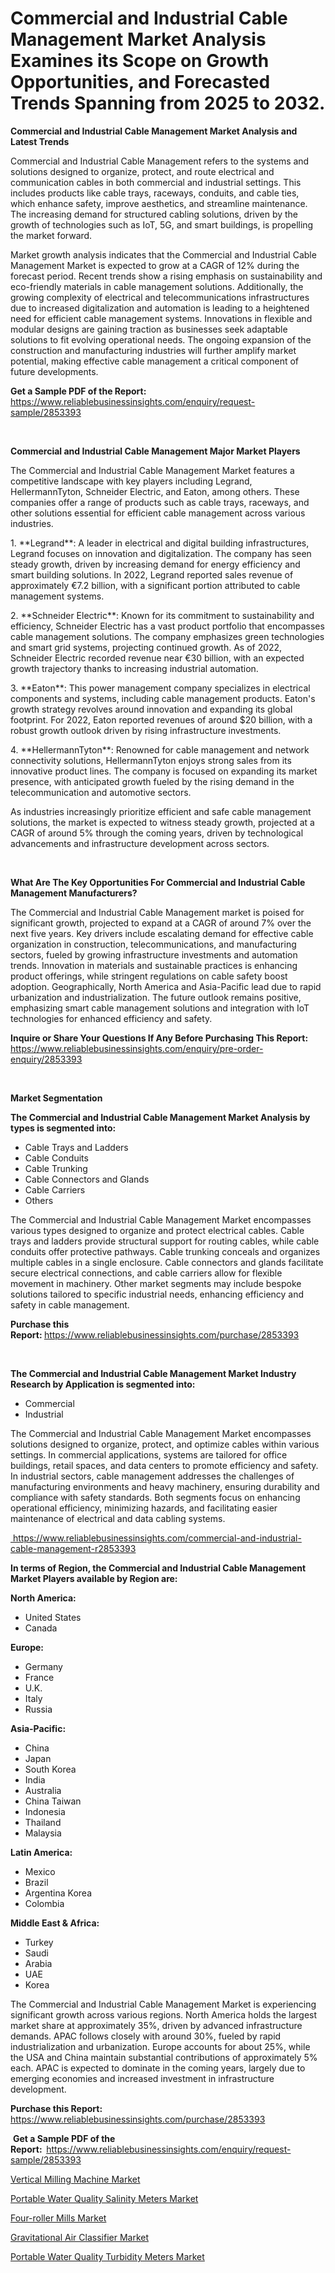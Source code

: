 <p><h1>Commercial and Industrial Cable Management Market Analysis Examines its Scope on Growth Opportunities, and Forecasted Trends Spanning from 2025 to 2032.</h1></p><p><strong>Commercial and Industrial Cable Management Market Analysis and Latest Trends</strong></p>
<p><p>Commercial and Industrial Cable Management refers to the systems and solutions designed to organize, protect, and route electrical and communication cables in both commercial and industrial settings. This includes products like cable trays, raceways, conduits, and cable ties, which enhance safety, improve aesthetics, and streamline maintenance. The increasing demand for structured cabling solutions, driven by the growth of technologies such as IoT, 5G, and smart buildings, is propelling the market forward.</p><p>Market growth analysis indicates that the Commercial and Industrial Cable Management Market is expected to grow at a CAGR of 12% during the forecast period. Recent trends show a rising emphasis on sustainability and eco-friendly materials in cable management solutions. Additionally, the growing complexity of electrical and telecommunications infrastructures due to increased digitalization and automation is leading to a heightened need for efficient cable management systems. Innovations in flexible and modular designs are gaining traction as businesses seek adaptable solutions to fit evolving operational needs. The ongoing expansion of the construction and manufacturing industries will further amplify market potential, making effective cable management a critical component of future developments.</p></p>
<p><strong>Get a Sample PDF of the Report:&nbsp;</strong> <a href="https://www.reliablebusinessinsights.com/enquiry/request-sample/2853393?utm_campaign=1837&utm_medium=2&utm_source=Github&utm_content=ia&utm_term=11032025&utm_id=commercial-and-industrial-cable-management">https://www.reliablebusinessinsights.com/enquiry/request-sample/2853393</a></p>
<p>&nbsp;</p>
<p><strong>Commercial and Industrial Cable Management Major Market Players</strong></p>
<p><p>The Commercial and Industrial Cable Management Market features a competitive landscape with key players including Legrand, HellermannTyton, Schneider Electric, and Eaton, among others. These companies offer a range of products such as cable trays, raceways, and other solutions essential for efficient cable management across various industries.</p><p>1. **Legrand**: A leader in electrical and digital building infrastructures, Legrand focuses on innovation and digitalization. The company has seen steady growth, driven by increasing demand for energy efficiency and smart building solutions. In 2022, Legrand reported sales revenue of approximately €7.2 billion, with a significant portion attributed to cable management systems.</p><p>2. **Schneider Electric**: Known for its commitment to sustainability and efficiency, Schneider Electric has a vast product portfolio that encompasses cable management solutions. The company emphasizes green technologies and smart grid systems, projecting continued growth. As of 2022, Schneider Electric recorded revenue near €30 billion, with an expected growth trajectory thanks to increasing industrial automation.</p><p>3. **Eaton**: This power management company specializes in electrical components and systems, including cable management products. Eaton's growth strategy revolves around innovation and expanding its global footprint. For 2022, Eaton reported revenues of around $20 billion, with a robust growth outlook driven by rising infrastructure investments.</p><p>4. **HellermannTyton**: Renowned for cable management and network connectivity solutions, HellermannTyton enjoys strong sales from its innovative product lines. The company is focused on expanding its market presence, with anticipated growth fueled by the rising demand in the telecommunication and automotive sectors.</p><p>As industries increasingly prioritize efficient and safe cable management solutions, the market is expected to witness steady growth, projected at a CAGR of around 5% through the coming years, driven by technological advancements and infrastructure development across sectors.</p></p>
<p>&nbsp;</p>
<p><strong>What Are The Key Opportunities For Commercial and Industrial Cable Management Manufacturers?</strong></p>
<p><p>The Commercial and Industrial Cable Management market is poised for significant growth, projected to expand at a CAGR of around 7% over the next five years. Key drivers include escalating demand for effective cable organization in construction, telecommunications, and manufacturing sectors, fueled by growing infrastructure investments and automation trends. Innovation in materials and sustainable practices is enhancing product offerings, while stringent regulations on cable safety boost adoption. Geographically, North America and Asia-Pacific lead due to rapid urbanization and industrialization. The future outlook remains positive, emphasizing smart cable management solutions and integration with IoT technologies for enhanced efficiency and safety.</p></p>
<p><strong>Inquire or Share Your Questions If Any Before Purchasing This Report:</strong> <a href="https://www.reliablebusinessinsights.com/enquiry/pre-order-enquiry/2853393?utm_campaign=1837&utm_medium=2&utm_source=Github&utm_content=ia&utm_term=11032025&utm_id=commercial-and-industrial-cable-management">https://www.reliablebusinessinsights.com/enquiry/pre-order-enquiry/2853393</a></p>
<p>&nbsp;</p>
<p><strong>Market Segmentation</strong></p>
<p><strong>The Commercial and Industrial Cable Management Market Analysis by types is segmented into:</strong></p>
<p><ul><li>Cable Trays and Ladders</li><li>Cable Conduits</li><li>Cable Trunking</li><li>Cable Connectors and Glands</li><li>Cable Carriers</li><li>Others</li></ul></p>
<p><p>The Commercial and Industrial Cable Management Market encompasses various types designed to organize and protect electrical cables. Cable trays and ladders provide structural support for routing cables, while cable conduits offer protective pathways. Cable trunking conceals and organizes multiple cables in a single enclosure. Cable connectors and glands facilitate secure electrical connections, and cable carriers allow for flexible movement in machinery. Other market segments may include bespoke solutions tailored to specific industrial needs, enhancing efficiency and safety in cable management.</p></p>
<p><strong>Purchase this Report:&nbsp;</strong><a href="https://www.reliablebusinessinsights.com/purchase/2853393?utm_campaign=1837&utm_medium=2&utm_source=Github&utm_content=ia&utm_term=11032025&utm_id=commercial-and-industrial-cable-management">https://www.reliablebusinessinsights.com/purchase/2853393</a></p>
<p>&nbsp;</p>
<p><strong>The Commercial and Industrial Cable Management Market Industry Research by Application is segmented into:</strong></p>
<p><ul><li>Commercial</li><li>Industrial</li></ul></p>
<p><p>The Commercial and Industrial Cable Management Market encompasses solutions designed to organize, protect, and optimize cables within various settings. In commercial applications, systems are tailored for office buildings, retail spaces, and data centers to promote efficiency and safety. In industrial sectors, cable management addresses the challenges of manufacturing environments and heavy machinery, ensuring durability and compliance with safety standards. Both segments focus on enhancing operational efficiency, minimizing hazards, and facilitating easier maintenance of electrical and data cabling systems.</p></p>
<p><a href="https://www.reliablebusinessinsights.com/commercial-and-industrial-cable-management-r2853393?utm_campaign=1837&utm_medium=2&utm_source=Github&utm_content=ia&utm_term=11032025&utm_id=commercial-and-industrial-cable-management">&nbsp;https://www.reliablebusinessinsights.com/commercial-and-industrial-cable-management-r2853393</a></p>
<p><strong>In terms of Region, the Commercial and Industrial Cable Management Market Players available by Region are:</strong></p>
<p>
    <p> <strong> North America: </strong>
        <ul>
            <li>United States</li>
            <li>Canada</li>
        </ul>
        </p> 
    <p> <strong> Europe: </strong>
        <ul>
            <li>Germany</li>
            <li>France</li>
            <li>U.K.</li>
            <li>Italy</li>
            <li>Russia</li>
        </ul>
        </p> 
    <p> <strong> Asia-Pacific: </strong>
        <ul>
            <li>China</li>
            <li>Japan</li>
            <li>South Korea</li>
            <li>India</li>
            <li>Australia</li>
            <li>China Taiwan</li>
            <li>Indonesia</li>
            <li>Thailand</li>
            <li>Malaysia</li>
        </ul>
        </p> 
    <p> <strong> Latin America: </strong>
        <ul>
            <li>Mexico</li>
            <li>Brazil</li>
            <li>Argentina Korea</li>
            <li>Colombia</li>
        </ul>
        </p> 
    <p> <strong> Middle East & Africa: </strong>
        <ul>
            <li>Turkey</li>
            <li>Saudi</li>
            <li>Arabia</li>
            <li>UAE</li>
            <li>Korea</li>
        </ul>
    </p>
    </p>
<p><p>The Commercial and Industrial Cable Management Market is experiencing significant growth across various regions. North America holds the largest market share at approximately 35%, driven by advanced infrastructure demands. APAC follows closely with around 30%, fueled by rapid industrialization and urbanization. Europe accounts for about 25%, while the USA and China maintain substantial contributions of approximately 5% each. APAC is expected to dominate in the coming years, largely due to emerging economies and increased investment in infrastructure development.</p></p>
<p><strong>Purchase this Report: </strong><a href="https://www.reliablebusinessinsights.com/purchase/2853393?utm_campaign=1837&utm_medium=2&utm_source=Github&utm_content=ia&utm_term=11032025&utm_id=commercial-and-industrial-cable-management">https://www.reliablebusinessinsights.com/purchase/2853393</a></p>
<p>&nbsp;<strong>Get a Sample PDF of the Report:&nbsp;&nbsp;</strong><a href="https://www.reliablebusinessinsights.com/enquiry/request-sample/2853393?utm_campaign=1837&utm_medium=2&utm_source=Github&utm_content=ia&utm_term=11032025&utm_id=commercial-and-industrial-cable-management">https://www.reliablebusinessinsights.com/enquiry/request-sample/2853393</a></p>
<p><strong></strong></p>
<p><p><a href="https://github.com/hamremunazm4/Market-Research-Report-List-1/blob/main/vertical-milling-machine-market.md?utm_campaign=1837&utm_medium=2&utm_source=Github&utm_content=ia&utm_term=11032025&utm_id=commercial-and-industrial-cable-management">Vertical Milling Machine Market</a></p><p><a href="https://github.com/boccalyver5k/Market-Research-Report-List-1/blob/main/portable-water-quality-salinity-meters-market.md?utm_campaign=1837&utm_medium=2&utm_source=Github&utm_content=ia&utm_term=11032025&utm_id=commercial-and-industrial-cable-management">Portable Water Quality Salinity Meters Market</a></p><p><a href="https://github.com/jhoonatsev/Market-Research-Report-List-1/blob/main/four-roller-mills-market.md?utm_campaign=1837&utm_medium=2&utm_source=Github&utm_content=ia&utm_term=11032025&utm_id=commercial-and-industrial-cable-management">Four-roller Mills Market</a></p><p><a href="https://github.com/kirstejuvet/Market-Research-Report-List-1/blob/main/gravitational-air-classifier-market.md?utm_campaign=1837&utm_medium=2&utm_source=Github&utm_content=ia&utm_term=11032025&utm_id=commercial-and-industrial-cable-management">Gravitational Air Classifier Market</a></p><p><a href="https://github.com/plawragarile/Market-Research-Report-List-1/blob/main/portable-water-quality-turbidity-meters-market.md?utm_campaign=1837&utm_medium=2&utm_source=Github&utm_content=ia&utm_term=11032025&utm_id=commercial-and-industrial-cable-management">Portable Water Quality Turbidity Meters Market</a></p></p>
